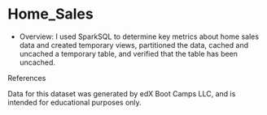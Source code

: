# Home_Sales

* Overview: I used SparkSQL to determine key metrics about home sales data and created temporary views, partitioned the data, cached and uncached a temporary table, and verified that the table has been uncached.

References

Data for this dataset was generated by edX Boot Camps LLC, and is intended for educational purposes only.
